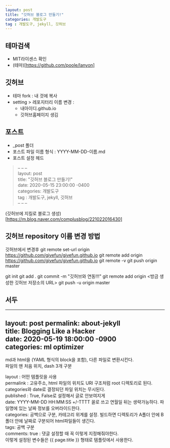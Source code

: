 ```yaml
---
layout: post
title: "깃허브 블로그 만들기!"
categories: 개발도구
tag : 개발도구, jekyll, 깃허브
---
```


## 테마검색     
- MIT라이센스 확인
- (테마)[https://github.com/poole/lanyon]

## 깃허브
- 테마 fork : 내 것에 복사
- setting > 레포지터리 이름 변경 :
  - 내아이디.github.io
  - 깃허브홈페이지 생김

## 포스트
- _post 폴더
- 포스트 파일 이름 형식 : YYYY-MM-DD-이름.md 
- 포스트 설정 헤드
>    &#8211;	&#8211;	&#8211;    
> layout: post    
> title: "깃허브 블로그 만들기!"    
> date: 2020-05-15 23:00:00 -0400    
> categories: 개발도구    
> tag : 개발도구, jekyll, 깃허브    
> 	&#8211;	&#8211;	&#8211;   
 

(깃허브에 지킬로 블로그 생성)[https://m.blog.naver.com/complusblog/221022016430]  


## 깃허브 repository 이름 변경 방법
깃허브에서 변경후
git remote set-url origin https://github.com/givefun/givefun.github.io
git remote add origin https://github.com/givefun/givefun.github.io
git remote -v
git push origin master

git init
git add .
git commit -m "깃허브와 연동!!!"
git remote add origin <방금 생성한 깃허브 저장소의 URL>
git push -u origin master


## 서두
---
layout: post
permalink: about-jekyll  
title: Blogging Like a Hacker  
date: 2020-05-19 18:00:00 -0900  
categories: ml optimizer  
---
 md과 html을 (YAML 형식의 block을 포함), 다른 파일로 변환시킨다.   
 파일의 맨 처음 위치, dash 3개 구분    

layout : 어떤 템플릿을 사용  
permalink : 고유주소, html 파일의 위치도 URI 구조처럼 root 디렉토리로 된다. categories와 date로 결정되던 파일 위치는 무시된다.  
published : True, False로 설정해서 글로 안보여지게     
date: YYYY-MM-DD HH:MM:SS +/-TTTT 꼴로 쓰고 연월일 뒤는 생략가능하다. 파일명에 있는 날짜 정보를 오버라이드한다.   
categories: 공백으로 구분, 카테고리 위계를 설정. 빌드하면 디렉토리가 A폴더 안에 B폴더 안에 날짜로 구분되어 html파일들이 생긴다.  
tags: 공백 구분  
comments: true : 댓글 설정할 때 꼭 이렇게 지정해줘야한다.  
이렇게 설정된 변수들은 {{ page.title }} 형태로 템플릿에서 사용한다.   
